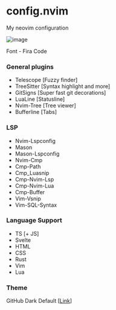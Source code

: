 # config.nvim
My neovim configuration

![image](https://user-images.githubusercontent.com/21990466/221366028-679baf37-f89b-496e-8d5c-abfdc98d8f9e.png)

Font - Fira Code

### General plugins

- Telescope [Fuzzy finder]
- TreeSitter [Syntax highlight and more]
- GitSigns [Super fast git decorations]
- LuaLine [Statusline]
- Nvim-Tree [Tree viewer]
- Bufferline [Tabs]

### LSP
- Nvim-Lspconfig
- Mason
- Mason-Lspconfig
- Nvim-Cmp
- Cmp-Path
- Cmp_Luasnip
- Cmp-Nvim-Lsp
- Cmp-Nvim-Lua
- Cmp-Buffer
- Vim-Vsnip
- Vim-SQL-Syntax

 
 ### Language Support
 - TS [+ JS]
 - Svelte
 - HTML
 - CSS
 - Rust
 - Vim
 - Lua
 
 ### Theme
 GitHub Dark Default [[Link](https://github.com/projekt0n/github-nvim-theme)]
 
